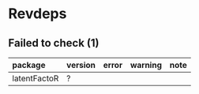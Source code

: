 # Revdeps

## Failed to check (1)

|package      |version |error |warning |note |
|:------------|:-------|:-----|:-------|:----|
|latentFactoR |?       |      |        |     |

